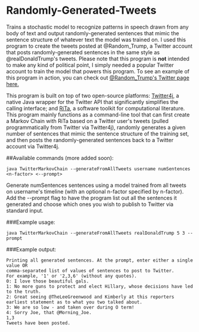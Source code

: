 # Randomly-Generated-Tweets

Trains a stochastic model to recognize patterns in speech drawn from any body of text and output randomly-generated sentences that mimic the sentence structure of whatever text the model was trained on. I used this program to create the tweets posted at @Random_Trump, a Twitter account that posts randomly-generated sentences in the same style as @realDonaldTrump's tweets. Please note that this program is <b>not</b> intended to make any kind of political point, I simply needed a popular Twitter account to train the model that powers this program. To see an example of this program in action, you can check out <a href="https://twitter.com/Random_Trump">@Random_Trump's Twitter page here.</a>

This program is built on top of two open-source platforms: <a href="http://twitter4j.org/en/index.html">Twitter4j</a>, a native Java wrapper for the Twitter API that significantly simplifies the calling interface; and <a href="https://rednoise.org/rita/">RiTa</a>, a software toolkit for computational literature. This program mainly functions as a command-line tool that can first create a Markov Chain with RiTa based on a Twitter user's tweets (pulled programmatically from Twitter via Twitter4j), randomly generates a given number of sentences that mimic the sentence structure of the training set, and then posts the randomly-generated sentences back to a Twitter account via Twitter4j. 

##Available commands (more added soon):

`java TwitterMarkovChain --generateFromAllTweets username numSentences <n-factor> <--prompt>`

Generate numSentences sentences using a model trained from  all tweets on username's timeline (with an optional n-factor specified by n-factor). Add the --prompt flag to have the program list out all the sentences it generated and choose which ones you wish to publish to Twitter via standard input.

###Example usage:

`java TwitterMarkovChain --generateFromAllTweets realDonaldTrump 5 3 --prompt`

###Example output:
```[INFO] RiTa.version [1.1.51]
Printing all generated sentences. At the prompt, enter either a single value OR
comma-separated list of values of sentences to post to Twitter.
For example, '1' or '2,3,6' (without any quotes).
0: I love those beautiful gals.
1: No more guns to protect and elect Hillary, whose decisions have led to the truth.
2: Great seeing @TheLeeGreenwood and Kimberly at this reporters earliest statement as to what you two talked about.
3: We are so low - and taken over during O term!
4: Sorry Joe, that @Morning_Joe.
1,3
Tweets have been posted.
```

